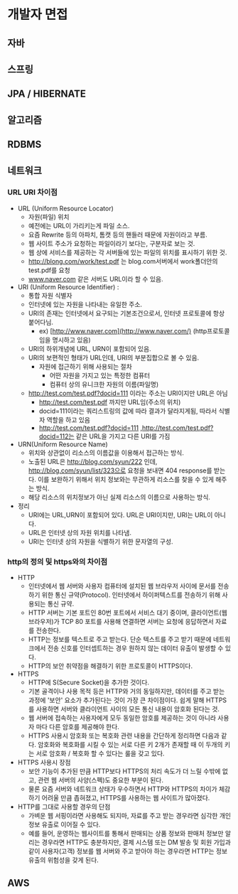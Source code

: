 # 개발자 면접

## 자바



## 스프링



## JPA / HIBERNATE



## 알고리즘



## RDBMS



## 네트워크

### URL URI 차이점

- URL (Uniform Resource Locator) 
  - 자원(파일) 위치
  - 예전에는 URL이 가리키는게 파일 소스.
  - 요즘 Rewrite 등의 아파치, 톰캣 등의 핸들러 때문에 자원이라고 부름.
  - 웹 사이트 주소가 요청하는 파일이라기 보다는, 구분자로 보는 것.
  - 웹 상에 서비스를 제공하는 각 서버들에 있는 파일의 위치를 표시하기 위한 것.
  - http://blong.com/work/test.pdf 는 blog.com서버에서 work폴더안의 test.pdf를 요청
  - www.naver.com 같은 서버도 URL이라 할 수 있음.
- URI (Uniform Resource Identifier) : 
  - 통합 자원 식별자
  - 인터넷에 있는 자원을 나타내는 유일한 주소.
  - URI의 존재는 인터넷에서 요구되는 기본조건으로서, 인터넷 프로토콜에 항상 붙어다님.
    - ex) [http://www.naver.com](http://www.naver.com/) (http프로토콜임을 명시하고 있음)
  - URI의 하위개념에 URL, URN이 포함되어 있음.
  - URI의 보편적인 형태가 URL인데, URI의 부분집합으로 볼 수 있음.
    - 자원에 접근하기 위해 사용되는 절차
      - 어떤 자원을 가지고 있는 특정한 컴퓨터
      - 컴퓨터 상의 유니크한 자원의 이름(파일명)
  - http://test.com/test.pdf?docid=111 이라는 주소는 URI이지만 URL은 아님
    - http://test.com/test.pdf 까지만 URL임(주소의 위치)
    - docid=111이라는 쿼리스트링의 값에 따라 결과가 달라지게됨, 따라서 식별자 역할을 하고 있음
    - http://test.com/test.pdf?docid=111 ,http://test.com/test.pdf?docid=112는 같은 URL을 가지고 다른 URI를 가짐
- URN(Uniform Resource Name) 
  - 위치와 상관없이 리소스의 이름값을 이용해서 접근하는 방식.
  - 노출된 URL은 http://blog.com/syun/222 인데, http://blog.com/syun/list/323으로 요청을 보내면 404 response를 받는다. 이를 보완하기 위해서 위치 정보와는 무관하게 리소스를 찾을 수 있게 해주는 방식.
  - 해당 리소스의 위치정보가 아닌 실제 리소스의 이름으로 사용하는 방식.
- 정리
  - URI에는 URL,URN이 포함되어 있다. URL은 URI이지만, URI는 URL이 아니다.
  - URL은 인터넷 상의 자원 위치를 나타냄.
  - URI는 인터넷 상의 자원을 식별하기 위한 문자열의 구성.

### http의 정의 및  https와의  차이점

- HTTP 
  - 인터넷에서 웹 서버와 사용자 컴퓨터에 설치된 웹 브라우저 사이에 문서를 전송하기 위한 통신 규약(Protocol). 인터넷에서 하이퍼텍스트를 전송하기 위해 사용되는 통신 규약.
  - HTTP 서버는 기본 포트인 80번 포트에서 서비스 대기 중이며, 클라이언트(웹 브라우저)가 TCP 80 포트를 사용해 연결하면 서버는 요청에 응답하면서 자료를 전송한다. 
  - HTTP는 정보를 텍스트로 주고 받는다. 단순 텍스트를 주고 받기 때문에 네트워크에서 전송 신호를 인터셉트하는 경우 원하지 않는 데이터 유출이 발생할 수 있다.
  - HTTP의 보안 취약점을 해결하기 위한 프로토콜이 HTTPS이다.
- HTTPS
  - HTTP에 S(Secure Socket)을 추가한 것이다. 
  - 기본 골격이나 사용 목적 등은 HTTP와 거의 동일하지만, 데이터를 주고 받는 과정에 '보안' 요소가 추가된다는 것이 가장 큰 차이점이다. 쉽게 말해 HTTPS를 사용하면 서버와 클라이언트 사이의 모든 통신 내용이 암호화 된다는 것.
  - 웹 서버에 접속하는 사용자에게 모두 동일한 암호를 제공하는 것이 아니라 사용자 마다 다른 암호를 제공해야 한다.
  - HTTPS 사용시 암호화 또는 복호화 관련 내용을 간단하게 정리하면 다음과 같다. 암호화와 복호화를 시킬 수 있는 서로 다른 키 2개가 존재할 때 이 두개의 키는 서로 암호화 / 복호화 할 수 있다는 룰을 갖고 있다.
- HTTPS 사용시 장점
  - 보안 기능이 추가된 만큼 HTTP보다 HTTPS의 처리 속도가 더 느릴 수밖에 없고, 관련 웹 서버의 사양(스펙)도 중요한 부분이 된다.
  - 물론 요즘 서버와 네트워크 상태가 우수하면서 HTTP와 HTTPS의 차이가 체감하기 어려울 만큼 좁혀졌고, HTTPS를 사용하는 웹 사이트가 많아졌다.
- HTTP를 그대로 사용할 경우의 단점
  - 가벼운 웹 서핑이라면 사용해도 되지마, 자료를 주고 받는 경우라면 심각한 개인 정보 유출로 이어질 수 있다. 
  - 예를 들어, 운영하는 웹사이트를 통해서 판매되는 상품 정보와 판매처 정보만 알리는 경우라면 HTTP도 충분하지만, 결제 시스템 또는 DM 발송 및 회원 가입과 같이 사용자(고객) 정보를 웹 서버와 주고 받아야 하는 경우라면 HTTP는 정보 유출의 위험성을 갖게 된다.

## AWS





